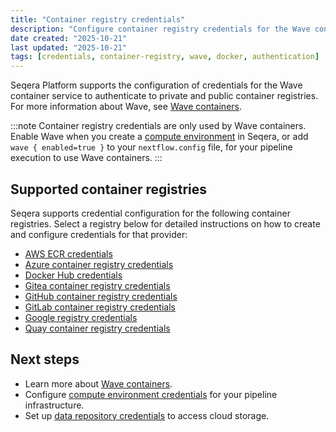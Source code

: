 ```yaml
---
title: "Container registry credentials"
description: "Configure container registry credentials for the Wave container service in Seqera Platform."
date created: "2025-10-21"
last updated: "2025-10-21"
tags: [credentials, container-registry, wave, docker, authentication]
---
```


Seqera Platform supports the configuration of credentials for the Wave container service to authenticate to private and public container registries. For more information about Wave, see [Wave containers](https://docs.seqera.io/wave).

:::note
Container registry credentials are only used by Wave containers. Enable Wave when you create a [compute environment](../compute-envs/overview) in Seqera, or add `wave { enabled=true }` to your `nextflow.config` file, for your pipeline execution to use Wave containers.
:::

## Supported container registries

Seqera supports credential configuration for the following container registries. Select a registry below for detailed instructions on how to create and configure credentials for that provider:

- [AWS ECR credentials](./aws_registry_credentials.md)
- [Azure container registry credentials](./azure_registry_credentials.md)
- [Docker Hub credentials](./docker_hub_registry_credentials.md)
- [Gitea container registry credentials](./gitea_registry_credentials.md)
- [GitHub container registry credentials](./github_registry_credentials.md)
- [GitLab container registry credentials](./gitlab_registry_credentials.md)
- [Google registry credentials](./google_registry_credentials.md)
- [Quay container registry credentials](./quay_registry_credentials.md)

## Next steps

- Learn more about [Wave containers](https://docs.seqera.io/wave/provisioning).
- Configure [compute environment credentials](../compute-envs/overview.md) for your pipeline infrastructure.
- Set up [data repository credentials](./data_repositories.md) to access cloud storage.
